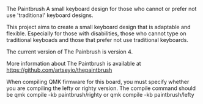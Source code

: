 The Paintbrush
A small keyboard design for those who cannot or prefer not use 'traditional' keyboard designs.

This project aims to create a small keyboard design that is adaptable and flexible. Especially for those with disabilities, those who cannot type on traditional keyboads and those that prefer not use traditional keyboards.

The current version of The Painbrush is version 4. 

More information about The Paintbrush is available at https://github.com/artseyio/thepaintbrush




When compiling QMK firmware for this board, you must specify whether you are compiling the lefty or righty version.
The compile command should be qmk compile -kb paintbrush/righty or qmk compile -kb paintbrush/lefty